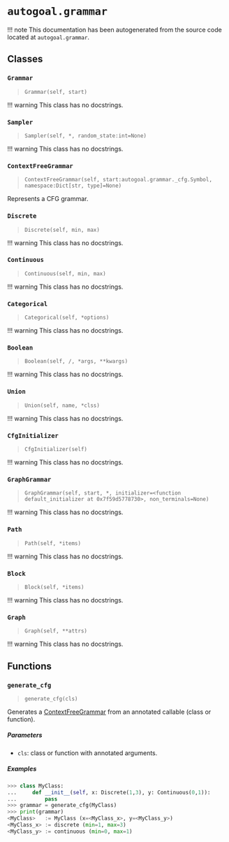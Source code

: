 # `autogoal.grammar`

!!! note
    This documentation has been autogenerated from the source code located at `autogoal.grammar`.

## Classes

### `Grammar`

> `Grammar(self, start)`


!!! warning
    This class has no docstrings.

### `Sampler`

> `Sampler(self, *, random_state:int=None)`


!!! warning
    This class has no docstrings.

### `ContextFreeGrammar`

> `ContextFreeGrammar(self, start:autogoal.grammar._cfg.Symbol, namespace:Dict[str, type]=None)`

Represents a CFG grammar.

### `Discrete`

> `Discrete(self, min, max)`


!!! warning
    This class has no docstrings.

### `Continuous`

> `Continuous(self, min, max)`


!!! warning
    This class has no docstrings.

### `Categorical`

> `Categorical(self, *options)`


!!! warning
    This class has no docstrings.

### `Boolean`

> `Boolean(self, /, *args, **kwargs)`


!!! warning
    This class has no docstrings.

### `Union`

> `Union(self, name, *clss)`


!!! warning
    This class has no docstrings.

### `CfgInitializer`

> `CfgInitializer(self)`


!!! warning
    This class has no docstrings.

### `GraphGrammar`

> `GraphGrammar(self, start, *, initializer=<function default_initializer at 0x7f59d5778730>, non_terminals=None)`


!!! warning
    This class has no docstrings.

### `Path`

> `Path(self, *items)`


!!! warning
    This class has no docstrings.

### `Block`

> `Block(self, *items)`


!!! warning
    This class has no docstrings.

### `Graph`

> `Graph(self, **attrs)`


!!! warning
    This class has no docstrings.


## Functions

### `generate_cfg`

> `generate_cfg(cls)`


Generates a [ContextFreeGrammar](/api/autogoal.grammar/#contextfreegrammar)
from an annotated callable (class or function).

##### Parameters

* `cls`: class or function with annotated arguments.

##### Examples

```python
>>> class MyClass:
...     def __init__(self, x: Discrete(1,3), y: Continuous(0,1)):
...         pass
>>> grammar = generate_cfg(MyClass)
>>> print(grammar)
<MyClass>   := MyClass (x=<MyClass_x>, y=<MyClass_y>)
<MyClass_x> := discrete (min=1, max=3)
<MyClass_y> := continuous (min=0, max=1)

```

